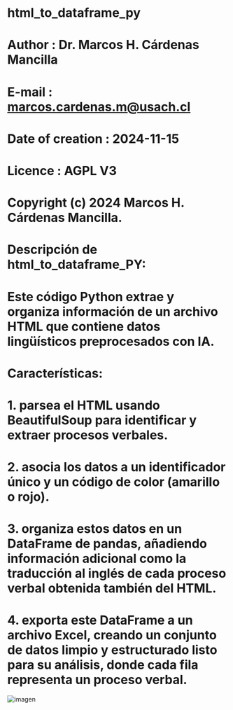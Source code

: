# html_to_dataframe_py

# Author                    : Dr. Marcos H. Cárdenas Mancilla
# E-mail                    : marcos.cardenas.m@usach.cl
# Date of creation          : 2024-11-15
# Licence                   : AGPL V3
# Copyright (c) 2024 Marcos H. Cárdenas Mancilla.

# Descripción de html_to_dataframe_PY:
# Este código Python extrae y organiza información de un archivo HTML que contiene datos lingüísticos preprocesados con IA.
# Características:
# 1. parsea el HTML usando BeautifulSoup para identificar y extraer procesos verbales.
# 2. asocia los datos a un identificador único y un código de color (amarillo o rojo). 
# 3. organiza estos datos en un DataFrame de pandas, añadiendo información adicional como la traducción al inglés de cada proceso verbal obtenida también del HTML. 
# 4. exporta este DataFrame a un archivo Excel, creando un conjunto de datos limpio y estructurado listo para su análisis, donde cada fila representa un proceso verbal.
![imagen](https://github.com/user-attachments/assets/ad900627-155d-4dcc-a145-1d722d31af02)

